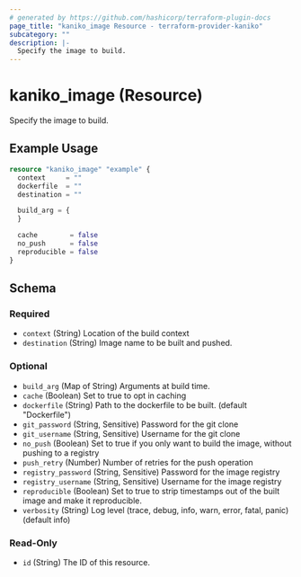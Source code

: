 ```yaml
---
# generated by https://github.com/hashicorp/terraform-plugin-docs
page_title: "kaniko_image Resource - terraform-provider-kaniko"
subcategory: ""
description: |-
  Specify the image to build.
---
```


# kaniko_image (Resource)

Specify the image to build.

## Example Usage

```terraform
resource "kaniko_image" "example" {
  context     = ""
  dockerfile  = ""
  destination = ""

  build_arg = {
  }

  cache        = false
  no_push      = false
  reproducible = false
}
```

<!-- schema generated by tfplugindocs -->
## Schema

### Required

- `context` (String) Location of the build context
- `destination` (String) Image name to be built and pushed.

### Optional

- `build_arg` (Map of String) Arguments at build time.
- `cache` (Boolean) Set to true to opt in caching
- `dockerfile` (String) Path to the dockerfile to be built. (default "Dockerfile")
- `git_password` (String, Sensitive) Password for the git clone
- `git_username` (String, Sensitive) Username for the git clone
- `no_push` (Boolean) Set to true if you only want to build the image, without pushing to a registry
- `push_retry` (Number) Number of retries for the push operation
- `registry_password` (String, Sensitive) Password for the image registry
- `registry_username` (String, Sensitive) Username for the image registry
- `reproducible` (Boolean) Set to true to strip timestamps out of the built image and make it reproducible.
- `verbosity` (String) Log level (trace, debug, info, warn, error, fatal, panic) (default info)

### Read-Only

- `id` (String) The ID of this resource.


